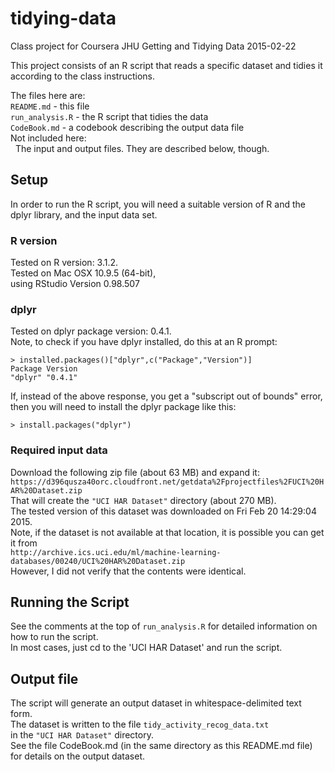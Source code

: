 # tidying-data
Class project for Coursera JHU Getting and Tidying Data
2015-02-22

This project consists of an R script that reads a specific
dataset and tidies it according to the class instructions.

The files here are:<br/>
  `README.md` - this file<br/>
  `run_analysis.R` - the R script that tidies the data<br/>
  `CodeBook.md` - a codebook describing the output data file<br/>
Not included here:<br/>
&nbsp;&nbsp;The input and output files.  They are described below, though.
  
## Setup
In order to run the R script, you will need a suitable version of R
and the dplyr library, and the input data set.

### R version
Tested on R version: 3.1.2.  
Tested on Mac OSX 10.9.5 (64-bit),  
using RStudio Version 0.98.507

### dplyr
Tested on dplyr package version: 0.4.1.  
Note, to check if you have dplyr installed, do this at an R prompt:
```
> installed.packages()["dplyr",c("Package","Version")]
Package Version 
"dplyr" "0.4.1" 
```
If, instead of the above response, you get a "subscript out of bounds" error,
then you will need to install the dplyr package like this:
```
> install.packages("dplyr")
```

### Required input data
Download the following zip file (about 63 MB) and expand it:  
  `https://d396qusza40orc.cloudfront.net/getdata%2Fprojectfiles%2FUCI%20HAR%20Dataset.zip`  
That will create the `"UCI HAR Dataset"` directory (about 270 MB).  
The tested version of this dataset was downloaded on Fri Feb 20 14:29:04 2015.  
Note, if the dataset is not available at that location, it is possible you can get it
from  
  `http://archive.ics.uci.edu/ml/machine-learning-databases/00240/UCI%20HAR%20Dataset.zip`  
However, I did not verify that the contents were identical.

## Running the Script
See the comments at the top of `run_analysis.R` for detailed information on how to run the script.  
In most cases, just cd to the 'UCI HAR Dataset' and run the script.

## Output file
The script will generate an output dataset in whitespace-delimited text form.  
The dataset is written to the file `tidy_activity_recog_data.txt`  
in the `"UCI HAR Dataset"` directory.  
See the file CodeBook.md (in the same directory as this README.md file)
for details on the output dataset.

